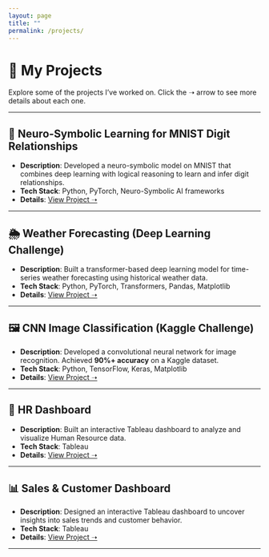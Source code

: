 ```yaml
---
layout: page
title: ""
permalink: /projects/
---
```


# 🚀 My Projects  

Explore some of the projects I’ve worked on. Click the ➝ arrow to see more details about each one.  

---

## 🧠 Neuro-Symbolic Learning for MNIST Digit Relationships  
- **Description**: Developed a neuro-symbolic model on MNIST that combines deep learning with logical reasoning to learn and infer digit relationships.  
- **Tech Stack**: Python, PyTorch, Neuro-Symbolic AI frameworks  
- **Details**: [View Project ➝](/projects/nesy)  

---

## 🌦️ Weather Forecasting (Deep Learning Challenge)  
- **Description**: Built a transformer-based deep learning model for time-series weather forecasting using historical weather data.  
- **Tech Stack**: Python, PyTorch, Transformers, Pandas, Matplotlib  
- **Details**: [View Project ➝](/projects/weather-forecast)  

---

## 🖼️ CNN Image Classification (Kaggle Challenge)  
- **Description**: Developed a convolutional neural network for image recognition. Achieved **90%+ accuracy** on a Kaggle dataset.  
- **Tech Stack**: Python, TensorFlow, Keras, Matplotlib  
- **Details**: [View Project ➝](/projects/cnn-classification)  

---

## 👥 HR Dashboard  
- **Description**: Built an interactive Tableau dashboard to analyze and visualize Human Resource data.  
- **Tech Stack**: Tableau  
- **Details**: [View Project ➝](/projects/hr-dashboard)  

---

## 📊 Sales & Customer Dashboard  
- **Description**: Designed an interactive Tableau dashboard to uncover insights into sales trends and customer behavior.  
- **Tech Stack**: Tableau  
- **Details**: [View Project ➝](/projects/sales-dashboard)  

---

